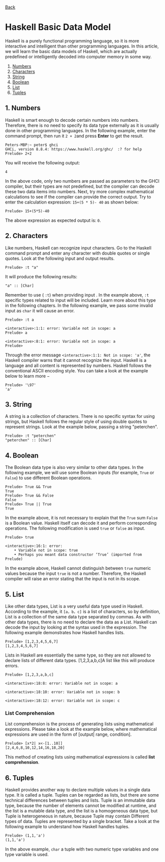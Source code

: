 [Back](README.md)
# Haskell Basic Data Model

Haskell is a purely functional programming language, so it is more interactive and intelligent than other programming languages. In this article, we will learn the basic data models of Haskell, which are actually predefined or intelligently decoded into computer memory in some way. 

1. [Numbers](#1.-Numbers)
2. [Characters](#2.-Characters)
3. [String](#3.-String)
4. [Boolean](#4.-Boolean)
5. [List](#5.-List)
6. [Tuples](#6.-Tuples)


## 1. **Numbers**

Haskell is smart enough to decode certain numbers into numbers. Therefore, there is no need to specify its data type externally as it is usually done in other programming languages. In the following example, enter the command prompt, then run it `2 + 2`and press **Enter** to get the result.

```shell
Peters-MBP:~ peter$ ghci
GHCi, version 8.8.4: https://www.haskell.org/ghc/  :? for help
Prelude> 2+2
```

You will receive the following output:

```
4
```

In the above code, only two numbers are passed as parameters to the GHCI compiler, but their types are not predefined, but the compiler can decode these two data items into numbers.
Next, try more complex mathematical calculations to see if the compiler can provide the correct output. Try to enter the calculation expression: `15+(5 * 5)- 40` as shown below:

```
Prelude> 15+(5*5)-40
```

The above expression as expected output is: `0`.

## 2. **Characters**

Like numbers, Haskell can recognize input characters. Go to the Haskell command prompt and enter any character with double quotes or single quotes. Look at the following input and output results.

```
Prelude> :t "a"
```

It will produce the following results:

```
"a" :: [Char]
```

Remember to use ( `:t`) when providing input . In the example above, `:t` specific types related to input will be included. Learn more about this type in the following chapters.
In the following example, we pass some invalid input as `char` it will cause an error.

```
Prelude> :t a

<interactive>:1:1: error: Variable not in scope: a
Prelude> a

<interactive>:8:1: error: Variable not in scope: a
Prelude> 
```

Through the error message `<interactive>:1:1: Not in scope: 'a'`, the Haskell compiler warns that it cannot recognize the input. Haskell is a language and all content is represented by numbers. Haskell follows the conventional ASCII encoding style. You can take a look at the example below to learn more −

```
Prelude> '\97'
'a'
```

## 3. **String**

A string is a collection of characters. There is no specific syntax for using strings, but Haskell follows the regular style of using double quotes to represent strings. Look at the example below, passing a string "peterchen".

```
Prelude> :t "peterchen"
"peterchen" :: [Char]
```

## 4. **Boolean**

The Boolean data type is also very similar to other data types. In the following example, we will use some Boolean inputs (for example, `True` or `False`) to use different Boolean operations.

```
Prelude> True && True
True
Prelude> True && False
False
Prelude> True || True
True
```

In the example above, it is not necessary to explain that the `True` sum `False` is a Boolean value. Haskell itself can decode it and perform corresponding operations. The following modification is used `true` or `false` as input.

```
Prelude> true

<interactive>:16:1: error:
    • Variable not in scope: true
    • Perhaps you meant data constructor ‘True’ (imported from Prelude)
```

In the example above, Haskell cannot distinguish between `true` numeric values ​​because the input `true` is not a number. Therefore, the Haskell compiler will raise an error stating that the input is not in its scope.

## 5. **List**

Like other data types, List is a very useful data type used in Haskell. According to the example, it `[a，b，c]` is a list of characters, so by definition, List is a collection of the same data type separated by commas.
As with other data types, there is no need to declare the data as a List. Haskell can decode the input by looking at the syntax used in the expression.
The following example demonstrates how Haskell handles lists.

```
Prelude> [1,2,3,4,5,6,7]
[1,2,3,4,5,6,7]
```

Lists in Haskell are essentially the same type, so they are not allowed to declare lists of different data types. [1,2,3,a,b,c]A list like this will produce errors.

```
Prelude> [1,2,3,a,b,c]

<interactive>:18:8: error: Variable not in scope: a

<interactive>:18:10: error: Variable not in scope: b

<interactive>:18:12: error: Variable not in scope: c
```

### **List Comprehension**

List comprehension is the process of generating lists using mathematical expressions. Please take a look at the example below, where mathematical expressions are used in the form of [output| range, condition].

```
Prelude> [x*2| x<-[1..10]]
[2,4,6,8,10,12,14,16,18,20]
```

This method of creating lists using mathematical expressions is called **list comprehension**.

## 6. **Tuples**

Haskell provides another way to declare multiple values ​​in a single data type. It is called a tuple. Tuples can be regarded as lists, but there are some technical differences between tuples and lists.
Tuple is an immutable data type, because the number of elements cannot be modified at runtime, and the list is a mutable data type, and the list is a homogeneous data type, but Tuple is heterogeneous in nature, because Tuple may contain Different types of data. Tuples are represented by a single bracket. Take a look at the following example to understand how Haskell handles tuples.

```
Prelude> (1,1,'a')
(1,1,'a')
```

In the above example, `char` a tuple with two numeric type variables and one type variable is used.